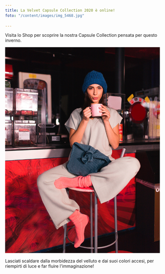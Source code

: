 ```yaml
---
title: La Velvet Capsule Collection 2020 è online!
foto: "/content/images/img_5468.jpg"

---
```

Visita lo Shop per scoprire la nostra Capsule Collection pensata per questo inverno.

![](/content/images/img_4961-copy.jpg)

Lasciati scaldare dalla morbidezza del velluto e dai suoi colori accesi, per riempirti di luce e far fluire l'immaginazione!